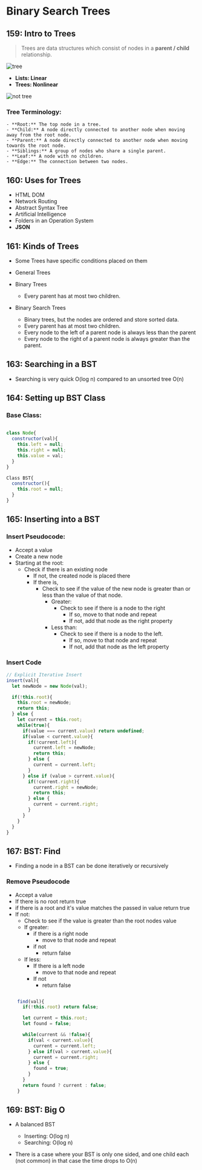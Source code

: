 # Binary Search Trees

## 159: Intro to Trees

  > Trees are data structures which consist of nodes in a **parent / child** relationship.

  ![tree](./resources/Tree.JPG)
  <br>

  - **Lists: Linear**
  - **Trees: Nonlinear**

  ![not tree](./resources/!Tree.JPG)

  ### Tree Terminology:

    - **Root:** The top node in a tree.
    - **Child:** A node directly connected to another node when moving away from the root node.
    - **Parent:** A node directly connected to another node when moving towards the root node.
    - **Siblings:** A group of nodes who share a single parent.
    - **Leaf:** A node with no children.
    - **Edge:** The connection between two nodes.

## 160: Uses for Trees

  - HTML DOM
  - Network Routing
  - Abstract Syntax Tree
  - Artificial Intelligence
  - Folders in an Operation System
  - **JSON**

## 161: Kinds of Trees

  - Some Trees have specific conditions placed on them

  - General Trees
  - Binary Trees
    - Every parent has at most two children.
  - Binary Search Trees
    - Binary trees, but the nodes are ordered and store sorted data.
    - Every parent has at most two children.
    - Every node to the left of a parent node is always less than the parent
    - Every node to the right of a parent node is always greater than the parent.

## 163: Searching in a BST

  - Searching is very quick O(log n) compared to an unsorted tree O(n)

## 164: Setting up BST Class

  ### Base Class:

  ```js

  class Node{
    constructor(val){
      this.left = null;
      this.right = null;
      this.value = val;
    }
  }

  Class BST{
    constructor(){
      this.root = null;
    }
  }

  ```

## 165: Inserting into a BST

### Insert Pseudocode: 

  - Accept a value
  - Create a new node
  - Starting at the root:
    - Check if there is an existing node
      - If not, the created node is placed there
      - If there is,
        - Check to see if the value of the new node is greater than or less than the value of that node.
          - Greater:
            - Check to see if there is a node to the right
              - If so, move to that node and repeat
              - If not, add that node as the right property
          - Less than:
            - Check to see if there is a node to the left.
              - If so, move to that node and repeat
              - If not, add that node as the left property

### Insert Code

  ```js
  // Explicit Iterative Insert
  insert(val){
    let newNode = new Node(val);

    if(!this.root){
      this.root = newNode;
      return this;
    } else {
      let current = this.root;
      while(true){
        if(value === current.value) return undefined;
        if(value < current.value){
          if(!current.left){
            current.left = newNode;
            return this;
          } else {
            current = current.left;
          }
        } else if (value > current.value){
          if(!current.right){
            current.right = newNode;
            return this;
          } else {
            current = current.right;
          }
        }
      }
    }
  }

  ```

## 167: BST: Find

- Finding a node in a BST can be done iteratively or recursively

### Remove Pseudocode

  - Accept a value
  - If there is no root return true
  - if there is a root and it's value matches the passed in value return true
  - If not:
    - Check to see if the value is greater than the root nodes value
    - If greater:
      - if there is a right node
        - move to that node and repeat
      - if not
        - return false
    - If less:
      - If there is a left node
        - move to that node and repeat
      - If not
        - return false




```js

    find(val){
      if(!this.root) return false;

      let current = this.root;
      let found = false;

      while(current && !false){
        if(val < current.value){
          current = current.left;
        } else if(val > current.value){
          current = current.right;
        } else {
          found = true;
        }
      }
      return found ? current : false;
    }

```

## 169: BST: Big O

  - A balanced BST
    - Inserting: O(log n)
    - Searching: O(log n)

  - There is a case where your BST is only one sided, and one child each (not common) in that case the time drops to O(n)
